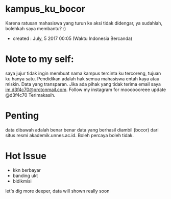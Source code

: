 # kampus_ku_bocor
Karena ratusan mahasiswa yang turun ke aksi tidak didengar, ya sudahlah, bolehkah saya membantu? :)
- created : July, 5 2017 00:05 (Waktu Indonesia Bercanda)


# Note to my self: 
saya jujur tidak ingin membuat nama kampus tercinta ku tercoreng, tujuan ku hanya satu. Pendidikan adalah hak semua mahasiswa entah kaya atau miskin. Data yang transparan. Jika ada pihak yang tidak terima email saya im.d3f4c70@protonmail.com. Follow my instagram for mooooooreee update @d3f4c70 Terimakasih. 


# Penting
data dibawah adalah benar benar data yang berhasil diambil (bocor) dari situs resmi akademik.unnes.ac.id. Boleh percaya boleh tidak.

# Hot Issue
- kkn berbayar
- banding ukt
- bidikmisi

let's dig more deeper, data will shown really soon 
